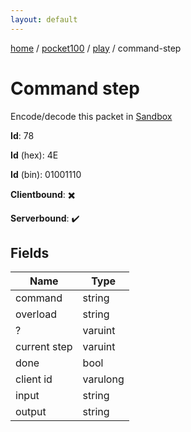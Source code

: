 ```yaml
---
layout: default
---
```


[home](/)  /  [pocket100](/protocol/pocket100)  /  [play](/protocol/pocket100/play)  /  command-step

# Command step

Encode/decode this packet in [Sandbox](../../../sandbox/pocket100#play.command_step)

**Id**: 78

**Id** (hex): 4E

**Id** (bin): 01001110

**Clientbound**: ✖️

**Serverbound**: ✔️

## Fields

Name | Type
---|---
command | string
overload | string
? | varuint
current step | varuint
done | bool
client id | varulong
input | string
output | string
